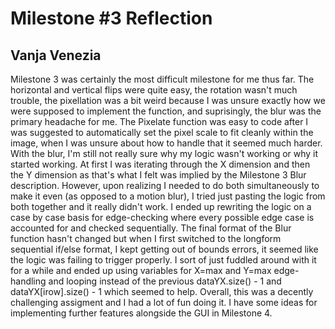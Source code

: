 # Milestone #3 Reflection #
## Vanja Venezia ##

Milestone 3 was certainly the most difficult milestone for me thus far. The horizontal and vertical flips were quite easy, the rotation wasn't much trouble, the pixellation was a bit weird because I was unsure exactly how we were supposed to implement the function, and suprisingly, the blur was the primary headache for me. The Pixelate function was easy to code after I was suggested to automatically set the pixel scale to fit cleanly within the image, when I was unsure about how to handle that it seemed much harder. With the blur, I'm still not really sure why my logic wasn't working or why it started working. At first I was iterating through the X dimension and then the Y dimension as that's what I felt was implied by the Milestone 3 Blur description. However, upon realizing I needed to do both simultaneously to make it even (as opposed to a motion blur), I tried just pasting the logic from both together and it really didn't work. I ended up rewriting the logic on a case by case basis for edge-checking where every possible edge case is accounted for and checked sequentially. The final format of the Blur function hasn't changed but when I first switched to the longform sequential if/else format, I kept getting out of bounds errors, it seemed like the logic was failing to trigger properly. I sort of just fuddled around with it for a while and ended up using variables for X=max and Y=max edge-handling and looping instead of the previous dataYX.size() - 1 and dataYX[irow].size() - 1 which seemed to help. Overall, this was a decently challenging assigment and I had a lot of fun doing it. I have some ideas for implementing further features alongside the GUI in Milestone 4.